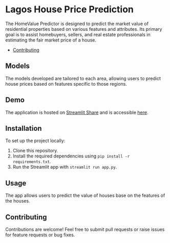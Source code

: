 <!-- Title -->
# Lagos House Price Prediction

<!-- Description -->
The HomeValue Predictor is designed to predict the market value of residential properties based on various features and attributes. Its primary goal is to assist homebuyers, sellers, and real estate professionals in estimating the fair market price of a house. 


- [Contributing](#contributing)



## Models

The models developed are tailored to each area, allowing users to predict house prices based on features specific to those regions.

## Demo

The application is hosted on [Streamlit Share](https://jameshousepricepredict.streamlit.app/) and is accessible [here](https://jameshousepricepredict.streamlit.app/).

## Installation

To set up the project locally:

1. Clone this repository.
2. Install the required dependencies using `pip install -r requirements.txt`.
3. Run the Streamlit app with `streamlit run app.py`.

## Usage

The app allows users to predict the value of houses base on the features of the houses.

## Contributing

Contributions are welcome! Feel free to submit pull requests or raise issues for feature requests or bug fixes.
